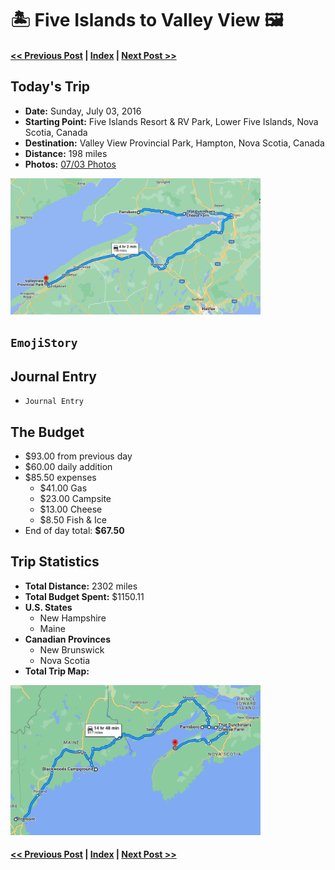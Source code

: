 # 🏝  Five Islands to Valley View 🖼

#### [<< Previous Post](https://jay-d.me/2016RT-07-02) | [Index](../../README.md) | [Next Post >>](https://jay-d.me/2016RT-07-04)

## Today's Trip
* **Date:** Sunday, July 03, 2016
* **Starting Point:** Five Islands Resort & RV Park, Lower Five Islands, Nova Scotia, Canada
* **Destination:** Valley View Provincial Park, Hampton, Nova Scotia, Canada
* **Distance:** 198 miles
* **Photos:** [07/03 Photos](https://jay-d.me/2016RT-07-03-photos)

<img src="../maps/day/07-03.png" alt="day map" width="400"/>

##  `EmojiStory`

## Journal Entry

* `Journal Entry`

## The Budget

* $93.00 from previous day
* $60.00 daily addition
* $85.50 expenses
  * $41.00	Gas
  * $23.00	Campsite
  * $13.00	Cheese
  * $8.50	Fish & Ice
* End of day total: **$67.50**

## Trip Statistics

* **Total Distance:** 2302 miles
* **Total Budget Spent:** $1150.11
* **U.S. States**
  * New Hampshire
  * Maine
* **Canadian Provinces**
  * New Brunswick
  * Nova Scotia
* **Total Trip Map:**

<img src="../maps/total/07-03-total.png" alt="total trip map" width="400"/>

#### [<< Previous Post](https://jay-d.me/2016RT-07-02) | [Index](../../README.md) | [Next Post >>](https://jay-d.me/2016RT-07-04)

